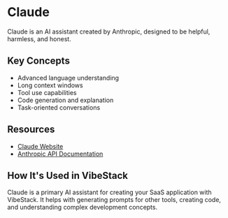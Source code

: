 # Claude

Claude is an AI assistant created by Anthropic, designed to be helpful, harmless, and honest.

## Key Concepts

- Advanced language understanding
- Long context windows
- Tool use capabilities
- Code generation and explanation
- Task-oriented conversations

## Resources

- [Claude Website](https://claude.ai)
- [Anthropic API Documentation](https://docs.anthropic.com/)

## How It's Used in VibeStack

Claude is a primary AI assistant for creating your SaaS application with VibeStack. It helps with generating prompts for other tools, creating code, and understanding complex development concepts.
